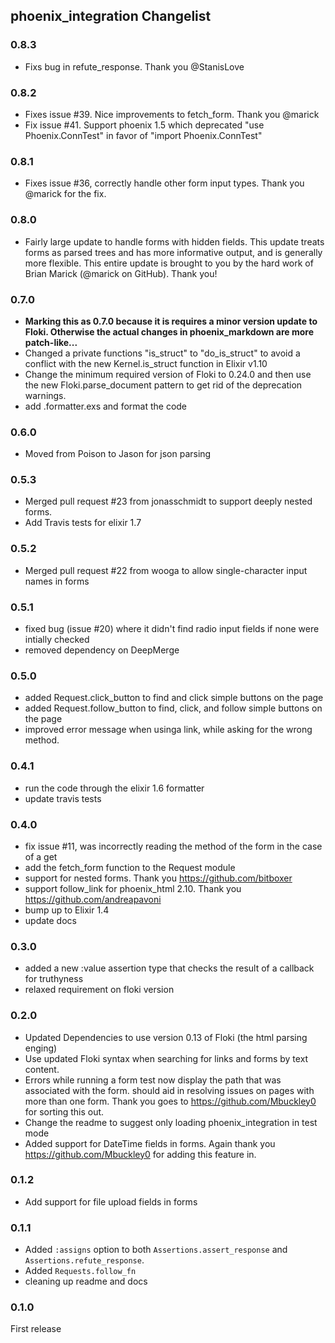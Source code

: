 ## phoenix_integration Changelist

### 0.8.3
  * Fixs bug in refute_response. Thank you @StanisLove

### 0.8.2
  * Fixes issue #39. Nice improvements to fetch_form. Thank you @marick
  * Fix issue #41. Support phoenix 1.5 which deprecated "use Phoenix.ConnTest" in favor of "import Phoenix.ConnTest"

### 0.8.1
  * Fixes issue #36, correctly handle other form input types. Thank you @marick for the fix.

### 0.8.0
  * Fairly large update to handle forms with hidden fields. This update treats forms as parsed
    trees and has more informative output, and is generally more flexible. This entire update
    is brought to you by the hard work of Brian Marick (@marick on GitHub). Thank you!

### 0.7.0
  * __Marking this as 0.7.0 because it is requires a minor version update to Floki. Otherwise
    the actual changes in phoenix_markdown are more patch-like...__
  * Changed a private functions "is_struct" to "do_is_struct" to avoid a conflict with
    the new Kernel.is_struct function in Elixir v1.10
  * Change the minimum required version of Floki to 0.24.0 and then use the new 
    Floki.parse_document pattern to get rid of the deprecation warnings.
  * add .formatter.exs and format the code

### 0.6.0
  * Moved from Poison to Jason for json parsing

### 0.5.3
  * Merged pull request #23 from jonasschmidt to support deeply nested forms.
  * Add Travis tests for elixir 1.7

### 0.5.2
  * Merged pull request #22 from wooga to allow single-character input names in forms

### 0.5.1
  * fixed bug (issue #20) where it didn't find radio input fields if none were intially checked
  * removed dependency on DeepMerge

### 0.5.0
  * added Request.click_button to find and click simple buttons on the page
  * added Request.follow_button to find, click, and follow simple buttons on the page
  * improved error message when usinga link, while asking for the wrong method.

### 0.4.1
  * run the code through the elixir 1.6 formatter
  * update travis tests

### 0.4.0
  * fix issue #11, was incorrectly reading the method of the form in the case of a get
  * add the fetch_form function to the Request module
  * support for nested forms. Thank you https://github.com/bitboxer
  * support follow_link for phoenix_html 2.10. Thank you https://github.com/andreapavoni
  * bump up to Elixir 1.4
  * update docs

### 0.3.0
  * added a new :value assertion type that checks the result of a callback for truthyness
  * relaxed requirement on floki version

### 0.2.0
  * Updated Dependencies to use version 0.13 of Floki (the html parsing enging)
  * Use updated Floki syntax when searching for links and forms by text content.
  * Errors while running a form test now display the path that was associated with the form.
    should aid in resolving issues on pages with more than one form.
    Thank you goes to https://github.com/Mbuckley0 for sorting this out.
  * Change the readme to suggest only loading phoenix_integration in test mode
  * Added support for DateTime fields in forms. Again thank you https://github.com/Mbuckley0
    for adding this feature in.

### 0.1.2
  * Add support for file upload fields in forms

### 0.1.1
  * Added `:assigns` option to both `Assertions.assert_response` and `Assertions.refute_response`.
  * Added `Requests.follow_fn`
  * cleaning up readme and docs

### 0.1.0
  First release